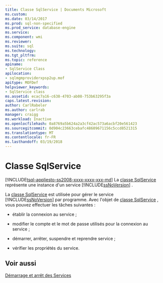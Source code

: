 ```yaml
---
title: Classe SqlService | Documents Microsoft
ms.custom: 
ms.date: 03/14/2017
ms.prod: sql-non-specified
ms.prod_service: database-engine
ms.service: 
ms.component: wmi
ms.reviewer: 
ms.suite: sql
ms.technology: 
ms.tgt_pltfrm: 
ms.topic: reference
apiname:
- SqlService Class
apilocation:
- sqlmgmproviderxpsp2up.mof
apitype: MOFDef
helpviewer_keywords:
- SqlService class
ms.assetid: ecac7a16-c638-4703-ab08-753b63295f3a
caps.latest.revision: 
author: CarlRabeler
ms.author: carlrab
manager: craigg
ms.workload: Inactive
ms.openlocfilehash: 0a8769a5b624a2a3cf42ac573a6acbf20e561423
ms.sourcegitcommit: 0d904c23663cebafc48609671156c5ccd8521315
ms.translationtype: MT
ms.contentlocale: fr-FR
ms.lasthandoff: 03/19/2018
---
```

# <a name="sqlservice-class"></a>Classe SqlService
[!INCLUDE[tsql-appliesto-ss2008-xxxx-xxxx-xxx-md](../../../includes/tsql-appliesto-ss2008-xxxx-xxxx-xxx-md.md)]
  La [classe SqlService](../../../relational-databases/wmi-provider-configuration-classes/sqlservice-class/sqlservice-class.md) représente une instance d'un service [!INCLUDE[ssNoVersion](../../../includes/ssnoversion-md.md)] .  
  
 La [classe SqlService](../../../relational-databases/wmi-provider-configuration-classes/sqlservice-class/sqlservice-class.md) est utilisée pour gérer le service [!INCLUDE[ssNoVersion](../../../includes/ssnoversion-md.md)] par programme. Avec l'objet de [classe SqlService](../../../relational-databases/wmi-provider-configuration-classes/sqlservice-class/sqlservice-class.md) , vous pouvez effectuer les tâches suivantes :  
  
-   établir la connexion au service ;  
  
-   modifier le compte et le mot de passe utilisés pour la connexion au service ;  
  
-   démarrer, arrêter, suspendre et reprendre service ;  
  
-   vérifier les propriétés du service.  
  
## <a name="see-also"></a>Voir aussi  
 [Démarrage et arrêt des Services](http://technet.microsoft.com/library/ms174886\(v=sql.105\).aspx)  
  
  

